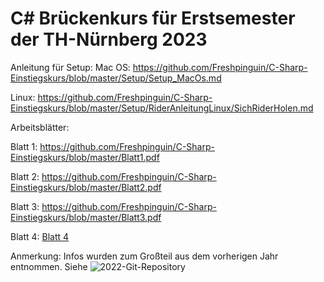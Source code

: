 # C# Brückenkurs für Erstsemester der TH-Nürnberg 2023

Anleitung für Setup:
Mac OS: https://github.com/Freshpinguin/C-Sharp-Einstiegskurs/blob/master/Setup/Setup_MacOs.md

Linux: https://github.com/Freshpinguin/C-Sharp-Einstiegskurs/blob/master/Setup/RiderAnleitungLinux/SichRiderHolen.md

Arbeitsblätter:

Blatt 1: https://github.com/Freshpinguin/C-Sharp-Einstiegskurs/blob/master/Blatt1.pdf

Blatt 2: https://github.com/Freshpinguin/C-Sharp-Einstiegskurs/blob/master/Blatt2.pdf

Blatt 3: https://github.com/Freshpinguin/C-Sharp-Einstiegskurs/blob/master/Blatt3.pdf

Blatt 4: [Blatt 4](./Blatt4.pdf)

Anmerkung: Infos wurden zum Großteil aus dem vorherigen Jahr entnommen. Siehe ![2022-Git-Repository](https://github.com/Freshpinguin/C-Sharp-Einstiegskurs/tree/master)